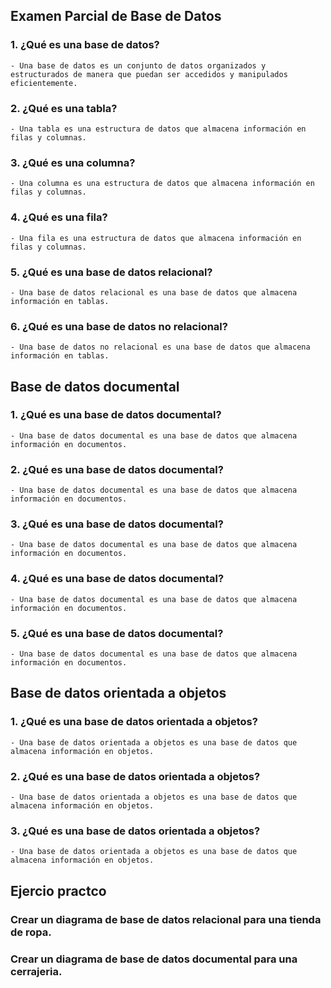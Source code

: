 ## Examen Parcial de Base de Datos

### 1. ¿Qué es una base de datos?
    - Una base de datos es un conjunto de datos organizados y estructurados de manera que puedan ser accedidos y manipulados eficientemente.

### 2. ¿Qué es una tabla?
    - Una tabla es una estructura de datos que almacena información en filas y columnas.

### 3. ¿Qué es una columna?
    - Una columna es una estructura de datos que almacena información en filas y columnas.

### 4. ¿Qué es una fila?
    - Una fila es una estructura de datos que almacena información en filas y columnas.

### 5. ¿Qué es una base de datos relacional?
    - Una base de datos relacional es una base de datos que almacena información en tablas.

### 6. ¿Qué es una base de datos no relacional?
    - Una base de datos no relacional es una base de datos que almacena información en tablas.


## Base de datos documental

### 1. ¿Qué es una base de datos documental?
    - Una base de datos documental es una base de datos que almacena información en documentos.

### 2. ¿Qué es una base de datos documental?
    - Una base de datos documental es una base de datos que almacena información en documentos.

### 3. ¿Qué es una base de datos documental?
    - Una base de datos documental es una base de datos que almacena información en documentos.

### 4. ¿Qué es una base de datos documental?
    - Una base de datos documental es una base de datos que almacena información en documentos.

### 5. ¿Qué es una base de datos documental?
    - Una base de datos documental es una base de datos que almacena información en documentos.

## Base de datos orientada a objetos

### 1. ¿Qué es una base de datos orientada a objetos?
    - Una base de datos orientada a objetos es una base de datos que almacena información en objetos.

### 2. ¿Qué es una base de datos orientada a objetos?
    - Una base de datos orientada a objetos es una base de datos que almacena información en objetos.

### 3. ¿Qué es una base de datos orientada a objetos?
    - Una base de datos orientada a objetos es una base de datos que almacena información en objetos.


## Ejercio practco
### Crear un diagrama de base de datos relacional para una tienda de ropa.
### Crear un diagrama de base de datos documental para una cerrajeria. 
